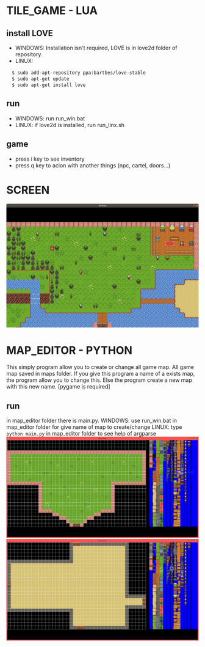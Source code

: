 # TILE_GAME - LUA

## install LOVE
- WINDOWS:
 Installation isn't required, LOVE is in love2d folder of repository.
- LINUX:
```shell
  $ sudo add-apt-repository ppa:bartbes/love-stable
  $ sudo apt-get update
  $ sudo apt-get install love
 ```
## run
- WINDOWS:
  run run_win.bat
- LINUX:
  if love2d is installed, run run_linx.sh

## game
- press i key to see inventory
- press q key to acion with another things (npc, cartel, doors...)

# SCREEN
![alt text](doc/img/009.png)

# MAP_EDITOR - PYTHON
This simply program allow you to create or change all game map. All game map saved in maps folder. If you give this program a name of a exists map, the program allow you to change this. Else the program create a new map with this new name. [pygame is required]
## run
in map_editor folder there is main.py.
WINDOWS: use run_win.bat in map_editor folder for give name of map to create/change
LINUX: type `python main.py` in map_editor folder to see help of argparse
![alt text](doc/img/006.png)
![alt text](doc/img/007.png)
